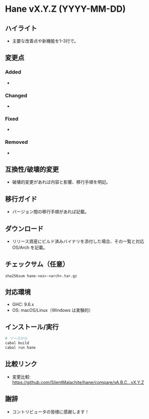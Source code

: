 # Hane vX.Y.Z (YYYY-MM-DD)

## ハイライト
- 主要な改善点や新機能を1–3行で。

## 変更点
### Added
- 

### Changed
- 

### Fixed
- 

### Removed
- 

## 互換性/破壊的変更
- 破壊的変更があれば内容と影響、移行手順を明記。

## 移行ガイド
- バージョン間の移行手順があれば記載。

## ダウンロード
- リリース資産にビルド済みバイナリを添付した場合、その一覧と対応 OS/Arch を記載。

## チェックサム（任意）
```
sha256sum hane-<os>-<arch>.tar.gz
```

## 対応環境
- GHC: 9.6.x
- OS: macOS/Linux（Windows は実験的）

## インストール/実行
```bash
# ソースから
cabal build
cabal run hane
```

## 比較リンク
- 変更比較: https://github.com/SilentMalachite/hane/compare/vA.B.C...vX.Y.Z

## 謝辞
- コントリビュータの皆様に感謝します！
